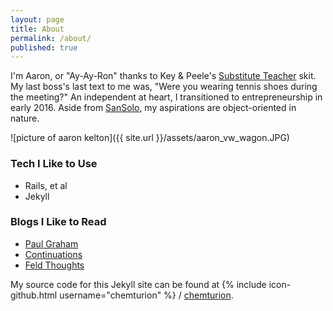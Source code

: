 ```yaml
---
layout: page
title: About
permalink: /about/
published: true
---
```


I'm Aaron, or "Ay-Ay-Ron" thanks to Key & Peele's [Substitute Teacher](https://youtu.be/Dd7FixvoKBw) skit. My last boss's last text to me was, "Were you wearing tennis shoes during the meeting?" An independent at heart, I transitioned to entrepreneurship in early 2016. Aside from [SanSolo](http://sansolo.homekeystudios.com/), my aspirations are object-oriented in nature.

![picture of aaron kelton]({{ site.url }}/assets/aaron_vw_wagon.JPG)

### Tech I Like to Use
- Rails, et al
- Jekyll

### Blogs I Like to Read
- [Paul Graham](http://www.paulgraham.com/articles.html)
- [Continuations](http://continuations.com/)
- [Feld Thoughts](https://feld.com/)

My source code for this Jekyll site can be found at
{% include icon-github.html username="chemturion" %} /
[chemturion](https://github.com/chemturion/chemturion.github.io).
